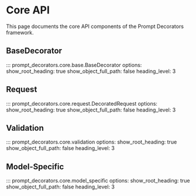 # Core API

This page documents the core API components of the Prompt Decorators framework.

## BaseDecorator

::: prompt_decorators.core.base.BaseDecorator
    options:
      show_root_heading: true
      show_object_full_path: false
      heading_level: 3

## Request

::: prompt_decorators.core.request.DecoratedRequest
    options:
      show_root_heading: true
      show_object_full_path: false
      heading_level: 3

## Validation

::: prompt_decorators.core.validation
    options:
      show_root_heading: true
      show_object_full_path: false
      heading_level: 3

## Model-Specific

::: prompt_decorators.core.model_specific
    options:
      show_root_heading: true
      show_object_full_path: false
      heading_level: 3
